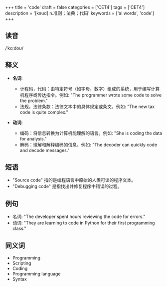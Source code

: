 +++
title = 'code'
draft = false
categories = ['CET4']
tags = ['CET4']
description = '[kəud] n.准则；法典；代码'
keywords = ['ai words', 'code']
+++

## 读音
/ˈkɑːdoʊ/

## 释义
- **名词**:
  - 计程码，代码：由特定符号（如字母、数字）组成的系统，用于编写计算机程序或传达指令。例如: "The programmer wrote some code to solve the problem."
  - 法规，法律条款：法律文本中的具体规定或条文。例如: "The new tax code is quite complex."

- **动词**:
  - 编码：将信息转换为计算机能理解的语言。例如: "She is coding the data for analysis."
  - 解码：理解和解释编码的信息。例如: "The decoder can quickly code and decode messages."

## 短语
- "Source code" 指的是编程语言中原始的人类可读的程序文本。
- "Debugging code" 是指找出并修复程序中错误的过程。

## 例句
- 名词: "The developer spent hours reviewing the code for errors."
- 动词: "They are learning to code in Python for their first programming class."

## 同义词
- Programming
- Scripting
- Coding
- Programming language
- Syntax
